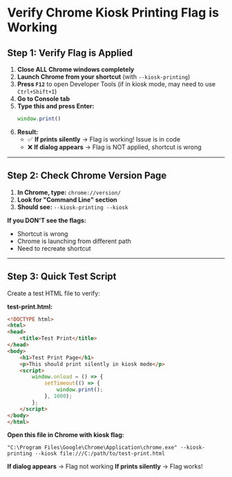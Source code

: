 # Verify Chrome Kiosk Printing Flag is Working

## Step 1: Verify Flag is Applied

1. **Close ALL Chrome windows completely**
2. **Launch Chrome from your shortcut** (with `--kiosk-printing`)
3. **Press `F12`** to open Developer Tools (if in kiosk mode, may need to use `Ctrl+Shift+I`)
4. **Go to Console tab**
5. **Type this and press Enter:**
   ```javascript
   window.print()
   ```
6. **Result:**
   - ✅ **If prints silently** → Flag is working! Issue is in code
   - ❌ **If dialog appears** → Flag is NOT applied, shortcut is wrong

---

## Step 2: Check Chrome Version Page

1. **In Chrome, type:** `chrome://version/`
2. **Look for "Command Line" section**
3. **Should see:** `--kiosk-printing --kiosk`

**If you DON'T see the flags:**
- Shortcut is wrong
- Chrome is launching from different path
- Need to recreate shortcut

---

## Step 3: Quick Test Script

Create a test HTML file to verify:

**test-print.html:**
```html
<!DOCTYPE html>
<html>
<head>
    <title>Test Print</title>
</head>
<body>
    <h1>Test Print Page</h1>
    <p>This should print silently in kiosk mode</p>
    <script>
        window.onload = () => {
            setTimeout(() => {
                window.print();
            }, 1000);
        };
    </script>
</body>
</html>
```

**Open this file in Chrome with kiosk flag:**
```
"C:\Program Files\Google\Chrome\Application\chrome.exe" --kiosk-printing --kiosk file:///C:/path/to/test-print.html
```

**If dialog appears** → Flag not working
**If prints silently** → Flag works!


